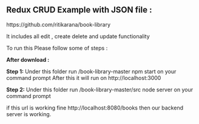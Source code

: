 

<h2>Redux CRUD Example with JSON file : </h2>
https://github.com/ritikarana/book-library

It includes all edit , create delete and update functionality

To run this Please follow some of steps :

<b>After download : </b>

<b>Step 1:</b> Under this folder run  /book-library-master npm start on your command prompt
After this it will run on http://localhost:3000

<b>Step 2:</b> Under this folder run  /book-library-master/src node server on your command prompt

if this url is working fine http://localhost:8080/books then our backend server is working.



 
